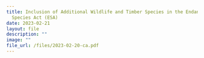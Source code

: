 ```yaml
---
title: Inclusion of Additional Wildlife and Timber Species in the Endangered
  Species Act (ESA)
date: 2023-02-21
layout: file
description: ""
image: ""
file_url: /files/2023-02-20-ca.pdf
---
```

